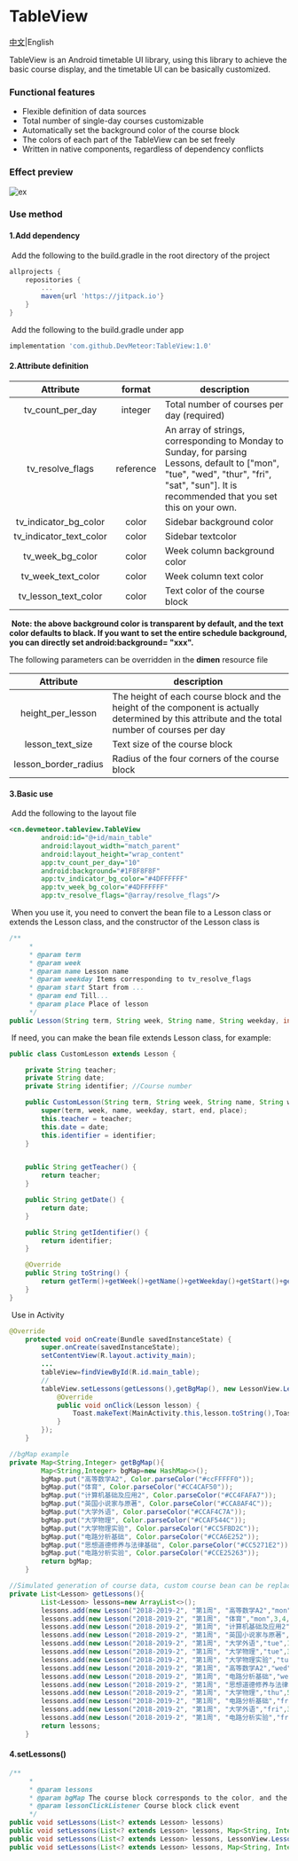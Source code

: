 # TableView

[中文](README.md)|English

TableView is an Android timetable UI library, using this library to achieve the basic course display, and the timetable UI can be basically customized.

### Functional features

- Flexible definition of data sources
- Total number of single-day courses customizable
- Automatically set the background color of the course block
- The colors of each part of the TableView can be set freely
- Written in native components, regardless of dependency conflicts

### Effect preview

![ex](images/ex.jpg)

### Use method

#### 1.Add dependency

​	Add the following to the build.gradle in the root directory of the project

```gradle
allprojects {
    repositories {
        ...
        maven{url 'https://jitpack.io'}
    }
}
```

​	Add the following to the build.gradle under app

```gradle
implementation 'com.github.DevMeteor:TableView:1.0'
```

#### 2.Attribute definition

|        Attribute        |  format   | description                                                  |
| :---------------------: | :-------: | ------------------------------------------------------------ |
|    tv_count_per_day     |  integer  | Total number of courses per day (required)                   |
|    tv_resolve_flags     | reference | An array of strings, corresponding to Monday to Sunday, for parsing Lessons, default to ["mon", "tue", "wed", "thur", "fri", "sat", "sun"]. It is recommended that you set this on your own. |
|  tv_indicator_bg_color  |   color   | Sidebar background color                                     |
| tv_indicator_text_color |   color   | Sidebar textcolor                                            |
|    tv_week_bg_color     |   color   | Week column background color                                 |
|   tv_week_text_color    |   color   | Week column text color                                       |
|  tv_lesson_text_color   |   color   | Text color of the course block                               |

​	**Note: the above background color is transparent by default, and the text color defaults to black. If you want to set the entire schedule background, you can directly set android:background= "xxx".**

The following parameters can be overridden in the **dimen** resource file

|      Attribute       | description                                                  |
| :------------------: | ------------------------------------------------------------ |
|  height_per_lesson   | The height of each course block and the height of the component is actually determined by this attribute and the total number of courses per day |
|   lesson_text_size   | Text size of the course block                                |
| lesson_border_radius | Radius of the four corners of the course block               |

#### 3.Basic use

​	Add the following to the layout file

```xml
<cn.devmeteor.tableview.TableView
        android:id="@+id/main_table"
        android:layout_width="match_parent"
        android:layout_height="wrap_content"
        app:tv_count_per_day="10"
        android:background="#1F8F8F8F"
        app:tv_indicator_bg_color="#4DFFFFFF"
        app:tv_week_bg_color="#4DFFFFFF"
        app:tv_resolve_flags="@array/resolve_flags"/>
```

​	When you use it, you need to convert the bean file to a Lesson class or extends the Lesson class, and the constructor of the Lesson class is

```java
/**
     *
     * @param term
     * @param week
     * @param name Lesson name
     * @param weekday Items corresponding to tv_resolve_flags
     * @param start Start from ...
     * @param end Till...
     * @param place Place of lesson
     */
public Lesson(String term, String week, String name, String weekday, int start, int end, String place)
```

​	If need, you can make the bean file extends Lesson class, for example:

```java
public class CustomLesson extends Lesson {

    private String teacher; 
    private String date; 
    private String identifier; //Course number

    public CustomLesson(String term, String week, String name, String weekday, int start, int end, String place, String teacher, String date, String identifier) {
        super(term, week, name, weekday, start, end, place);
        this.teacher = teacher;
        this.date = date;
        this.identifier = identifier;
    }


    public String getTeacher() {
        return teacher;
    }

    public String getDate() {
        return date;
    }

    public String getIdentifier() {
        return identifier;
    }

    @Override
    public String toString() {
        return getTerm()+getWeek()+getName()+getWeekday()+getStart()+getEnd()+getPlace()+teacher+date+identifier;
    }
}
```

​	Use in Activity

```java
@Override
    protected void onCreate(Bundle savedInstanceState) {
        super.onCreate(savedInstanceState);
        setContentView(R.layout.activity_main);
        ...
        tableView=findViewById(R.id.main_table);
        //
        tableView.setLessons(getLessons(),getBgMap(), new LessonView.LessonClickListener() {
            @Override
            public void onClick(Lesson lesson) {
            	Toast.makeText(MainActivity.this,lesson.toString(),Toast.LENGTH_LONG).show();
            }
        });
    }

//bgMap example
private Map<String,Integer> getBgMap(){
        Map<String,Integer> bgMap=new HashMap<>();
        bgMap.put("高等数学A2", Color.parseColor("#ccFFFFF0"));
        bgMap.put("体育", Color.parseColor("#CC4CAF50"));
        bgMap.put("计算机基础及应用2", Color.parseColor("#CC4FAFA7"));
        bgMap.put("英国小说家与原著", Color.parseColor("#CCA8AF4C"));
        bgMap.put("大学外语", Color.parseColor("#CCAF4C7A"));
        bgMap.put("大学物理", Color.parseColor("#CCAF544C"));
        bgMap.put("大学物理实验", Color.parseColor("#CC5FBD2C"));
        bgMap.put("电路分析基础", Color.parseColor("#CCA6E252"));
        bgMap.put("思想道德修养与法律基础", Color.parseColor("#CC5271E2"));
        bgMap.put("电路分析实验", Color.parseColor("#CCE25263"));
        return bgMap;
    }

//Simulated generation of course data, custom course bean can be replaced directly
private List<Lesson> getLessons(){
        List<Lesson> lessons=new ArrayList<>();
        lessons.add(new Lesson("2018-2019-2", "第1周", "高等数学A2","mon",1,2, "崇师"));
        lessons.add(new Lesson("2018-2019-2", "第1周", "体育","mon",3,4, "足球场"));
        lessons.add(new Lesson("2018-2019-2", "第1周", "计算机基础及应用2","mon",5,6, "行知"));
        lessons.add(new Lesson("2018-2019-2", "第1周", "英国小说家与原著","mon",9,10, "崇师"));
        lessons.add(new Lesson("2018-2019-2", "第1周", "大学外语","tue",1,2, "理二"));
        lessons.add(new Lesson("2018-2019-2", "第1周", "大学物理","tue",3,4, "理二"));
        lessons.add(new Lesson("2018-2019-2", "第1周", "大学物理实验","tue",5,10, "理二"));
        lessons.add(new Lesson("2018-2019-2", "第1周", "高等数学A2","wed",1,2, "理二"));
        lessons.add(new Lesson("2018-2019-2", "第1周", "电路分析基础","wed",3,4, "理二"));
        lessons.add(new Lesson("2018-2019-2", "第1周", "思想道德修养与法律基础","thu",1,2, "崇师"));
        lessons.add(new Lesson("2018-2019-2", "第1周", "大学物理","thu",5,6, "理二"));
        lessons.add(new Lesson("2018-2019-2", "第1周", "电路分析基础","fri",1,2, "理二"));
        lessons.add(new Lesson("2018-2019-2", "第1周", "大学外语","fri",3,4, "理二"));
        lessons.add(new Lesson("2018-2019-2", "第1周", "电路分析实验","fri",5,6, "理二"));
        return lessons;
    }

```

#### 4.setLessons()

```java
/**
     * 
     * @param lessons
     * @param bgMap The course block corresponds to the color, and the course name corresponds to the color value. If it is not set, the random color will be used to ensure the same color of the course with the same name, but the color of the course block with the same name may be similar and cannot be distinguished intuitively. It is recommended to add bgMap by yourself.
     * @param lessonClickListener Course block click event
     */
public void setLessons(List<? extends Lesson> lessons)
public void setLessons(List<? extends Lesson> lessons, Map<String, Integer> bgMap)
public void setLessons(List<? extends Lesson> lessons, LessonView.LessonClickListener lessonClickListener)
public void setLessons(List<? extends Lesson> lessons, Map<String, Integer> bgMap, LessonView.LessonClickListener lessonClickListener)
```
